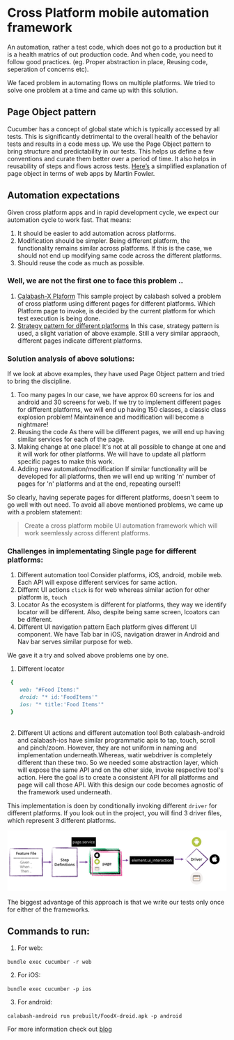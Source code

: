 # Cross Platform mobile automation framework 

An automation, rather a test code, which does not go to a production but it is a health matrics of out production code. And when code, you need to follow good practices. (eg. Proper abstraction in place, Reusing code, seperation of concerns etc).

We faced problem in automating flows on multiple platforms. We tried to solve one problem at a time and came up with this solution.


## Page Object pattern 
Cucumber has a concept of global state which is typically accessed by all tests. This is significantly detrimental to the overall health of the behavior tests and results in a code mess up. We use the Page Object pattern to bring structure and predictability in our tests. This helps us define a few conventions and curate them better over a period of time. It also helps in reusability of steps and flows across tests. [Here’s](http://martinfowler.com/bliki/PageObject.html) a simplified explanation of page object in terms of web apps by Martin Fowler. 

## Automation expectations

Given cross platform apps and in rapid development cycle, we expect our automation cycle to work fast. That means: 

1. It should be easier to add automation across platforms. 
2. Modification should be simpler. Being different platform, the functionality remains similar across platforms. If this is the case, we should not end up modifying same code across the different platforms.
3. Should reuse the code as much as possible.


### Well, we are not the first one to face this problem ..

1. [Calabash-X Plaform](https://github.com/calabash/x-platform-example)
    This sample project by calabash solved a problem of cross platform using different pages for different platforms. Which Platform page to invoke, is decided by the current platform for which test execution is being done.
2.  [Strategy pattern for different platforms](http://www.3pillarglobal.com/insights/design-patterns-in-automation-testing)
    In this case, strategy pattern is used, a slight variation of above example. Still a very similar appraoch, different pages indicate different platforms.
    
### Solution analysis of above solutions:

If we look at above examples, they have used Page Object pattern and tried to bring the discipline. 

1. Too many pages
    In our case, we have approx 60 screens for ios and android and 30 screens for web. If we try to implement different pages for different platforms, we will end up having 150 classes, a classic class explosion problem! Maintainence and modification will become a nightmare! 
2. Reusing the code
    As there will be different pages, we will end up having similar services for each of the page. 
3. Making change at one place! 
    It's not at all possible to change at one and it will work for other platforms. We will have to update all platform specific pages to make this work.
4. Adding new automation/modification
    If similar functionality will be developed for all platforms, then we will end up writing 'n' number of pages for 'n' platforms and at the end, repeating ourself!
 
So clearly, having seperate pages for different platforms, doesn't seem to go well with out need. To avoid all above mentioned problems, we came up with a problem statement:
> Create a cross platform mobile UI automation framework which will work seemlessly across different platforms.

### Challenges in implementating Single page for different platforms: 

1. Different automation tool 
    Consider platforms, iOS, android, mobile web. Each API will expose different services for same action. 
2. Differnt UI actions 
    `click` is for web whereas similar action for other platform is, `touch`
3. Locator 
    As the ecosystem is different for platforms, they way we identify locator will be different. Also, despite being same screen, lcoators can be different. 
4. Different UI navigation pattern
    Each platform gives different UI component. We have Tab bar in iOS, navigation drawer in Android and Nav bar serves similar purpose for web. 

We gave it a try and solved above problems one by one. 

1. Different locator
```ruby
 {
    web: "#Food Items:"
    droid: "* id:'FoodItems'"
    ios: "* title:'Food Items'"
 }
   
```
2. Different UI actions and different automation tool 
Both calabash-android and calabash-ios have similar programmatic apis to tap, touch, scroll and pinch/zoom. However, they are not uniform in naming and implementation underneath.Whereas, watir webdriver is completely different than these two. 
So we needed some abstraction layer, which will expose the same API and on the other side, invoke respective tool's action. 
Here the goal is to create a consistent API for all platforms and page will call those API.  With this design our code becomes agnostic of the framework used underneath.

This implementation is doen by conditionally invoking different `driver` for different platforms. 
If you look out in the project, you will find 3 driver files, which represent 3 different platforms. 

![Driver Implementation ](./driver.jpg)

The biggest advantage of this approach is that we write our tests only once for either of the frameworks. 

## Commands to run:

1. For web:

`bundle exec cucumber -r web`

2. For iOS:

`bundle exec cucumber -p ios`

3. For android:

`calabash-android run prebuilt/FoodX-droid.apk -p android`

For more information check out [blog](https://pritibiyani.github.io/blog/speaking-at-vodqa-banglore)
